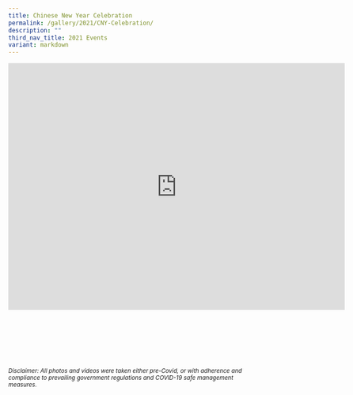 ```yaml
---
title: Chinese New Year Celebration
permalink: /gallery/2021/CNY-Celebration/
description: ""
third_nav_title: 2021 Events
variant: markdown
---
```

<iframe allowfullscreen="true" height="499" width="680" frameborder="0" src="https://docs.google.com/presentation/d/e/2PACX-1vRcs2KukscJjsm5owmw0RJ51MxRdHgGRtzT-OQm7BwAkiaxsEYDdjOkycH_4x_1A0HtesQahnwBtYzp/embed?start=true&amp;loop=true&amp;delayms=3000"></iframe>


<br><br><br><br><br><br>
<sup>_Disclaimer: All photos and videos were taken either pre-Covid, or with adherence and compliance to prevailing government regulations and COVID-19 safe management measures._</sup>